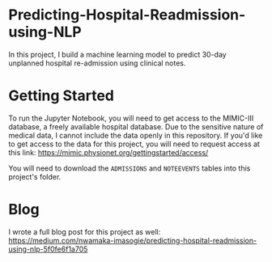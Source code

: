 # Predicting-Hospital-Readmission-using-NLP
In this project, I build a machine learning model to predict 30-day unplanned hospital re-admission using clinical notes.

# Getting Started
To run the Jupyter Notebook, you will need to get access to the MIMIC-III database, a freely available hospital database.
Due to the sensitive nature of medical data, I cannot include the data openly in this repository. If you'd like to get access to the data for this project, you will need to request access at this link: https://mimic.physionet.org/gettingstarted/access/

You will need to download the `ADMISSIONS` and `NOTEEVENTS` tables into this project's folder.

# Blog
I wrote a full blog post for this project as well: https://medium.com/nwamaka-imasogie/predicting-hospital-readmission-using-nlp-5f0fe6f1a705
